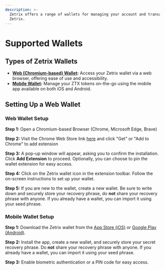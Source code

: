 ```yaml
---
description: >-
  Zetrix offers a range of wallets for managing your account and transacting on
  Zetrix.
---
```


# Supported Wallets

## Types of Zetrix Wallets

* [**Web (Chromium-based) Wallet**](https://chromewebstore.google.com/detail/zetrix-wallet/lpjcijieclbbmdckfhomhfdnlfjelfmi)**:** Access your Zetrix wallet via a web browser, offering ease of use and accessibility.
* [**Mobile Wallet**](https://www.zetrix.com/zetrix-wallet/)**:** Manage your ZTX tokens on-the-go using the mobile app available on both iOS and Android.

## Setting Up a Web Wallet

### Web Wallet Setup

**Step 1:** Open a Chromium-based Browser (Chrome, Microsoft Edge, Brave)

**Step 2:** Visit the Chrome Web Store link [here](https://chromewebstore.google.com/detail/zetrix-wallet/lpjcijieclbbmdckfhomhfdnlfjelfmi) and click "Get" or "Add to Chrome" to add extension

**Step 3:** A pop-up window will appear, asking you to confirm the installation. Click **Add Extension** to proceed. Optionally, you can choose to pin the wallet extension for easy access.

**Step 4:** Click on the Zetrix wallet icon in the extension toolbar. Follow the on-screen instructions to set up your wallet.&#x20;

**Step 5:** If you are new to the wallet, create a new wallet. Be sure to write down and securely store your recovery phrase, do **not** share your recovery phrase with anyone. If you already have a wallet, you can import it using your seed phrase.     &#x20;

### Mobile Wallet Setup

**Step 1:** Download the Zetrix wallet from the [App Store (iOS)](https://apps.apple.com/my/app/zetrix-wallet/id1660515587) or [Google Play (Android)](https://play.google.com/store/apps/details?id=com.zetrix.wallet\&pli=1).

**Step 2:** Install the app, create a new wallet, and securely store your secret recovery phrase. Do **not** share your recovery phrase with anyone. If you already have a wallet, you can import it using your seed phrase.&#x20;

**Step 3:** Enable biometric authentication or a PIN code for easy access.
